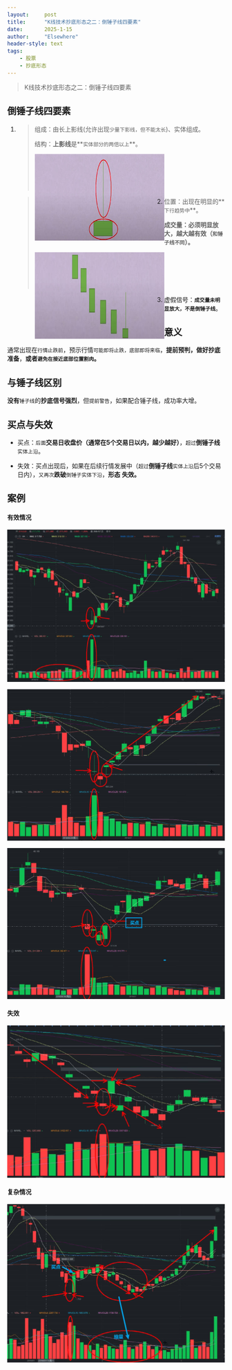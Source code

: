 ```yaml
---
layout: 	post
title: 		"K线技术抄底形态之二：倒锤子线四要素"
date:       2025-1-15
author: 	"Elsewhere"
header-style: text
tags:
    - 股票  
    - 抄底形态 
---
```


> K线技术抄底形态之二：倒锤子线四要素



## 倒锤子线四要素
1. > 组成：由长上影线(允许出现`少量下影线，但不能太长`)、实体组成。
   >
   > 结构：**上影线**是**`实体部分的两倍以上`**。
   >
   > <img src="/img/2025/01-16-17/1-1.jpg" width = "300" height = "200"  align=left />
   >
   > <br><br><br><br><br>

2. > 位置：出现在明显的**`下行趋势中`**。
   >
   > **成交量：必须明显放大，越大越有效（`和锤子线不同`）。**
   >
   > <img src="/img/2025/01-16-17/2-1.jpg" width = "300" height = "200"  align=left />
   >
   > <br><br><br><br><br>

3. 虚假信号：**`成交量未明显放大，不是倒锤子线`**。



## 意义

通常出现在`行情止跌前`，预示行情`可能即将止跌，底部即将来临`，**提前预判，做好抄底准备**，**或者`避免在接近底部位置割肉`。**



## 与锤子线区别
**没有**`锤子线`的**抄底信号强烈**，但`提前警告`，如果配合锤子线，成功率大增。



## 买点与失效

- 买点：`后面`**交易日收盘价（通常在5个交易日以内，越少越好）**，`超过`**倒锤子线**`实体上沿`。

- 失效：买点出现后，如果在后续行情发展中（`超过`**倒锤子线**`实体上沿`后5个交易日内），`又再次`**跌破**`倒锤子实体下沿`，**形态**
  **失效。**



## 案例

#### 有效情况

![img](/img/2025/01-16-17/5.jpg)

![img](/img/2025/01-16-17/6.jpg)

![img](/img/2025/01-16-17/7.jpg)

#### 失效

![img](/img/2025/01-16-17/8-失效.jpg)

#### 复杂情况

![img](/img/2025/01-16-17/9.jpg)
